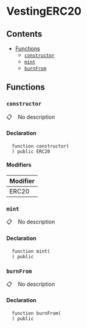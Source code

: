 # VestingERC20



## Contents
<!-- START doctoc generated TOC please keep comment here to allow auto update -->
<!-- DON'T EDIT THIS SECTION, INSTEAD RE-RUN doctoc TO UPDATE -->

- [Functions](#functions)
  - [`constructor`](#constructor)
  - [`mint`](#mint)
  - [`burnFrom`](#burnfrom)

<!-- END doctoc generated TOC please keep comment here to allow auto update -->

## Functions

### `constructor`

📋   &nbsp;&nbsp;
No description

#### Declaration

```solidity
  function constructor(
  ) public ERC20
```

#### Modifiers

| Modifier |
| --- |
| ERC20 |

### `mint`

📋   &nbsp;&nbsp;
No description

#### Declaration

```solidity
  function mint(
  ) public
```

### `burnFrom`

📋   &nbsp;&nbsp;
No description

#### Declaration

```solidity
  function burnFrom(
  ) public
```
